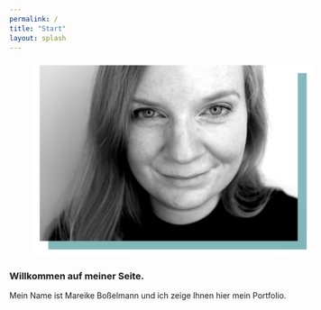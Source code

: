 ```yaml
---
permalink: /
title: "Start"
layout: splash
---
```


<figure style="width: 500px" class="align-right">
  <img src="https://github.com/mbosselmann/portfolio/blob/master/assets/images/bildmitblauneu.png?raw=true" alt="">
</figure>

### Willkommen auf meiner Seite.

Mein Name ist Mareike Boßelmann und ich zeige Ihnen hier mein Portfolio.
